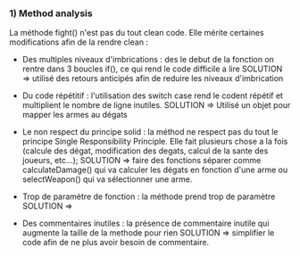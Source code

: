 ### 1) Method analysis

La méthode fight() n'est pas du tout clean code. Elle mérite certaines modifications afin de la rendre clean :
- Des multiples niveaux d'imbrications : des le debut de la fonction on rentre dans 3 boucles if(), ce qui rend le code difficile a lire
SOLUTION => utilisé des retours anticipés afin de reduire les niveaux d'imbrication

- Du code répétitif : l'utilisation des switch case rend le codent répétif et multiplient le nombre de ligne inutiles.
SOLUTION => Utilisé un objet pour mapper les armes au dégats

- Le non respect du principe solid : la méthod ne respect pas du tout le principe Single Responsibility Principle. Elle fait plusieurs chose a la fois (calcule des dégat, modification des degats, calcul de la sante des joueurs, etc...);
SOLUTION => faire des fonctions séparer comme calculateDamage() qui va calculer les dégats en fonction d'une arme ou selectWeapon() qui va sélectionner une arme.

- Trop de paramètre de fonction : la méthode prend trop de paramètre
SOLUTION => 

- Des commentaires inutiles : la présence de commentaire inutile qui augmente la taille de la methode pour rien 
SOLUTION => simplifier le code afin de ne plus avoir besoin de commentaire.